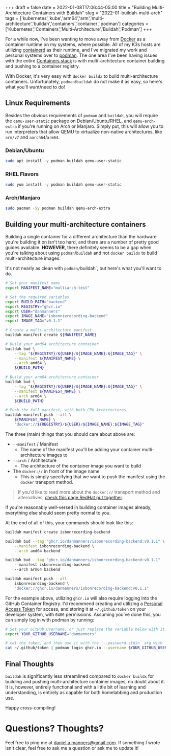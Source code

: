 +++ 
draft = false
date = 2022-01-08T17:06:44-05:00
title = "Building Multi-Architecture Containers with Buildah"
slug = "2022-01-buildah-multi-arch"
tags = ['kubernetes','kube','arm64','arm','multi-architecture','buildah','containers','container','podman']
categories = ['Kubernetes','Containers','Multi-Architecture','Buildah','Podman']
+++

For a while now, I've been wanting to move away from [Docker](https://www.docker.com/) as a container runtime on my systems, where possible. All of my K3s hosts are utilizing [containerd](https://containerd.io/) as their runtime, and I've migrated my work and personal systems over to [podman](https://podman.io/). The one area I've been having issues with the entire [Containers stack](https://github.com/containers) is with multi-architecture container building and pushing to a container registry.

With Docker, it's very easy with `docker buildx` to build multi-architecture containers. Unfortunately, `podman`/`buildah` do not make it as easy, so here's what you'll want/need to do!

## Linux Requirements

Besides the obvious requirements of `podman` and `buildah`, you will require the `qemu-user-static` package on Debian/Ubuntu/RHEL, and `qemu-arch-extra` if you're running on Arch or Manjaro. Simply put, this will allow you to run interpreters that allow QEMU to virtualize non-native architectures, like `arm/v7` and `aarch64`/`arm64`.

### Debian/Ubuntu

```bash
sudo apt install -y podman buildah qemu-user-static
```

### RHEL Flavors

```bash
sudo yum install -y podman buildah qemu-user-static
```

### Arch/Manjaro

```bash
sudo pacman -Sy podman buildah qemu-arch-extra
```

## Building your multi-architecture containers

Building a single container for a different architecture than the hardware you're building it on isn't too hard, and there are a number of pretty good guides available. **HOWEVER**, there definitely seems to be a gap when you're talking about using `podman`/`buildah` and not `docker buildx` to build multi-architecture images.

It's not nearly as clean with `podman/`buildah`, but here's what you'll want to do.

```bash
# Set your manifest name
export MANIFEST_NAME="multiarch-test"

# Set the required variables
export BUILD_PATH="backend"
export REGISTRY="ghcr.io"
export USER="danmanners"
export IMAGE_NAME="isbonnierecording-backend"
export IMAGE_TAG="v0.1.1"

# Create a multi-architecture manifest
buildah manifest create ${MANIFEST_NAME}

# Build your amd64 architecture container
buildah bud \
    --tag "${REGISTRY}/${USER}/${IMAGE_NAME}:${IMAGE_TAG}" \
    --manifest ${MANIFEST_NAME} \
    --arch amd64 \
    ${BUILD_PATH}

# Build your arm64 architecture container
buildah bud \
    --tag "${REGISTRY}/${USER}/${IMAGE_NAME}:${IMAGE_TAG}" \
    --manifest ${MANIFEST_NAME} \
    --arch arm64 \
    ${BUILD_PATH}

# Push the full manifest, with both CPU Architectures
buildah manifest push --all \
    ${MANIFEST_NAME} \
    "docker://${REGISTRY}/${USER}/${IMAGE_NAME}:${IMAGE_TAG}"
```

The three (main) things that you should care about above are:

- `--manifest` / Manifest
    - The name of the manifest you'll be adding your container multi-architecture images to
- `--arch` / Architecture
    - The architecture of the container image you want to build
- The `docker://` in front of the image name
    - This is simply specifying that we want to push the manifest using the `docker` transport method.

> If you'd like to read more about the `docker://` transport method and alternatives, [check this page RedHat put together](https://www.redhat.com/sysadmin/7-transports-features).

If you're reasonably well-versed in building container images already, everything else should seem pretty normal to you.

At the end of all of this, your commands should look like this:

```bash
buildah manifest create isbonrecording-backend

buildah bud --tag "ghcr.io/danmanners/isbonrecording-backend:v0.1.1" \
    --manifest isbonrecording-backend \
    --arch amd64 backend

buildah bud --tag "ghcr.io/danmanners/isbonrecording-backend:v0.1.1" 
    --manifest isbonrecording-backend 
    --arch arm64 backend

buildah manifest push --all 
    isbonrecording-backend \
    "docker://ghcr.io/danmanners/isbonrecording-backend:v0.1.1"
```

For the example above, utilizing `ghcr.io` will also require logging into the GitHub Container Registry. I'd recommend creating and utilizing a [Personal Access Token](https://docs.github.com/en/authentication/keeping-your-account-and-data-secure/creating-a-personal-access-token) for access, and storing it at `~/.github/token` on your developer system, with `0400` permissions. Assuming you've done this, you can simply log in with podman by running:

```bash
# Set your GitHub Username, or just replace the variable below with it.
export YOUR_GITHUB_USERNAME="danmanners"

# cat the token, and then use it with the `--password-stdin` arg with `podman login`
cat ~/.github/token | podman login ghcr.io --username $YOUR_GITHUB_USERNAME --password-stdin
```

## Final Thoughts

`buildah` is significantly less streamlined compared to `docker buildx` for building and pushing multi-architecture container images, no doubt about it. It is, however, entirely functional and with a little bit of learning and understanding, is entirely as capable for both homelabbing and production use.

Happy cross-compiling!

# Questions? Thoughts?

Feel free to ping me at [daniel.a.manners@gmail.com](mailto:daniel.a.manners@gmail.com). If something I wrote isn't clear, feel free to ask me a question or ask me to update it!
